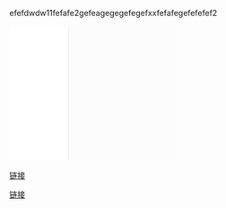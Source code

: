 efefdwdw11fefafe2gefeagegegefegefxxfefafegefefefef2

![](../../images/screenshot_1620834813494.png)

[链接](../../个.md)

[链接](http://www.baidu.com)